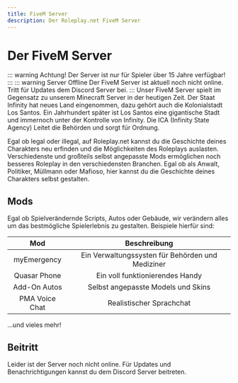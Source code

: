 ```yaml
---
title: FiveM Server
description: Der Roleplay.net FiveM Server
---
```

# Der FiveM Server
::: warning Achtung!
Der Server ist nur für Spieler über 15 Jahre verfügbar!
:::
::: warning Server Offline
Der FiveM Server ist aktuell noch nicht online. Tritt für Updates dem Discord Server bei.
:::
Unser FiveM Server spielt im Gegensatz zu unserem Minecraft Server in der heutigen Zeit. Der Staat Infinity hat neues Land eingenommen,
dazu gehört auch die Kolonialstadt Los Santos. Ein Jahrhundert später ist Los Santos eine gigantische Stadt und immernoch unter der Kontrolle von Infinity. Die ICA (Infinity State Agency)
Leitet die Behörden und sorgt für Ordnung.

Egal ob legal oder illegal, auf Roleplay.net kannst du die Geschichte deines Charakters neu erfinden und die Möglichkeiten des Roleplays auslasten.
Verschiedenste und großteils selbst angepasste Mods ermöglichen noch besseres Roleplay in den verschiedensten Branchen. Egal ob als Anwalt, Politiker, Müllmann oder Mafioso, hier kannst du die Geschichte deines Charakters selbst gestalten.

## Mods
Egal ob Spielverändernde Scripts, Autos oder Gebäude, wir verändern
alles um das bestmögliche Spielerlebnis zu gestalten. Beispiele hierfür sind:

|     Mod     | Beschreibung|
|:-----------:|:-----------:|
| myEmergency | Ein Verwaltungssysten für Behörden und Mediziner   |
| Quasar Phone | Ein voll funktionierendes Handy |
| Add-On Autos | Selbst angepasste Models und Skins |
| PMA Voice Chat | Realistischer Sprachchat |

...und vieles mehr!

## Beitritt
Leider ist der Server noch nicht online. Für Updates und Benachrichtigungen kannst du dem Discord Server beitreten.
